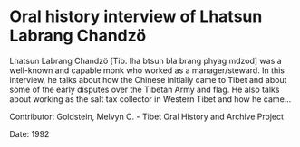 # Oral history interview of Lhatsun Labrang Chandzö  
Lhatsun Labrang Chandzö [Tib. lha btsun bla brang phyag mdzod] was a well-known and capable monk who worked as a manager/steward. In this interview, he talks about how the Chinese initially came to Tibet and about some of the early disputes over the Tibetan Army and flag. He also talks about working as the salt tax collector in Western Tibet and how he came... 

Contributor: Goldstein, Melvyn C. - Tibet Oral History and Archive Project  

Date:
1992  

